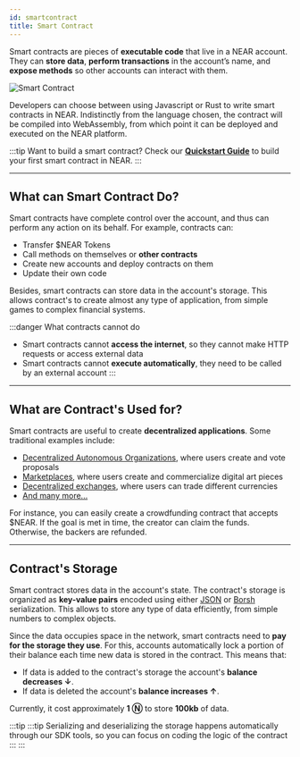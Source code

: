 ```yaml
---
id: smartcontract
title: Smart Contract
---
```


Smart contracts are pieces of **executable code** that live in a NEAR account. They can **store data**, **perform transactions** in the account’s name, and **expose methods** so other accounts can interact with them.

![Smart Contract](@site/static/docs/assets/welcome-pages/contracts-landing.png)

Developers can choose between using Javascript or Rust to write smart contracts in NEAR. Indistinctly from the language chosen, the contract will be compiled into WebAssembly, from which point it can be deployed and executed on the NEAR platform.

:::tip Want to build a smart contract?
Check our [**Quickstart Guide**](../../2.build/2.smart-contracts/quickstart.md) to build your first smart contract in NEAR.
:::

---

## What can Smart Contract Do?

Smart contracts have complete control over the account, and thus can perform any action on its behalf. For example, contracts can:

- Transfer $NEAR Tokens
- Call methods on themselves or **other contracts**
- Create new accounts and deploy contracts on them
- Update their own code

Besides, smart contracts can store data in the account's storage. This allows contract's to create almost any type of application, from simple games to complex financial systems.

:::danger What contracts cannot do

- Smart contracts cannot **access the internet**, so they cannot make HTTP requests or access external data
- Smart contracts cannot **execute automatically**, they need to be called by an external account
  :::

---

## What are Contract's Used for?

Smart contracts are useful to create **decentralized applications**. Some traditional examples include:

- [Decentralized Autonomous Organizations](https://dev.near.org/nearcatalog.near/widget/Index?cat=dao), where users create and vote proposals
- [Marketplaces](https://dev.near.org/nearcatalog.near/widget/Index?cat=marketplaces), where users create and commercialize digital art pieces
- [Decentralized exchanges](https://dev.near.org/nearcatalog.near/widget/Index?cat=exchanges), where users can trade different currencies
- [And many more...](https://dev.near.org/nearcatalog.near/widget/Index)

For instance, you can easily create a crowdfunding contract that accepts $NEAR. If the goal is met in time, the creator can claim the funds. Otherwise, the backers are refunded.

---

## Contract's Storage

Smart contract stores data in the account's state. The contract's storage is organized as **key-value pairs** encoded using either [JSON](https://www.json.org/json-en.html) or [Borsh](https://borsh.io) serialization. This allows to store any type of data efficiently, from simple numbers to complex objects.

Since the data occupies space in the network, smart contracts need to **pay for the storage they use**. For this, accounts automatically lock a portion of their balance each time new data is stored in the contract. This means that:

- If data is added to the contract's storage the account's **balance decreases ↓**.
- If data is deleted the account's **balance increases ↑**.

Currently, it cost approximately **1 Ⓝ** to store **100kb** of data.

:::tip
:::tip
Serializing and deserializing the storage happens automatically through our SDK tools, so you can focus on coding the logic of the contract
:::
:::

